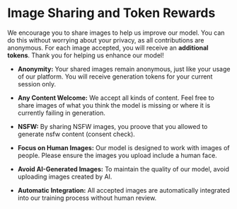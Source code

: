 # Image Sharing and Token Rewards

We encourage you to share images to help us improve our model. You can do this without worrying about your privacy, as all contributions are anonymous.
For each image accepted, you will receive an **additional tokens**. Thank you for helping us enhance our model!

- **Anonymity:** Your shared images remain anonymous, just like your usage of our platform. You will receive generation tokens for your current session only.

- **Any Content Welcome:** We accept all kinds of content. Feel free to share images of what you think the model is missing or where it is currently failing in generation.

- **NSFW:** By sharing NSFW images, you proove that you allowed to generate nsfw content (consent check).

- **Focus on Human Images:** Our model is designed to work with images of people. Please ensure the images you upload include a human face.

- **Avoid AI-Generated Images:** To maintain the quality of our model, avoid uploading images created by AI.

- **Automatic Integration:** All accepted images are automatically integrated into our training process without human review.
